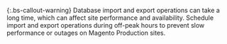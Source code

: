  {:.bs-callout-warning}
Database import and export operations can take a long time, which can affect site performance and availability. Schedule import and export operations during off-peak hours to prevent slow performance or outages on Magento Production sites.
